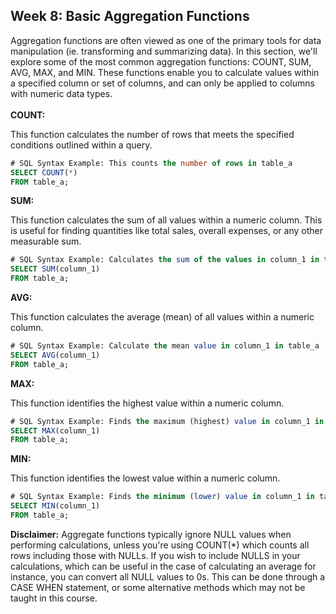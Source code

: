 <h2>Week 8: Basic Aggregation Functions</h2>

Aggregation functions are often viewed as one of the primary tools for data manipulation (ie. transforming and summarizing data). In this section, we'll explore some of the most common aggregation functions: COUNT, SUM, AVG, MAX, and MIN. These functions enable you to calculate values within a specified column or set of columns, and can only be applied to columns with numeric data types.
<br></br>
<b>COUNT:</b> 
<p>This function calculates the number of rows that meets the specified conditions outlined within a query.</p>

```sql
# SQL Syntax Example: This counts the number of rows in table_a
SELECT COUNT(*) 
FROM table_a;
```

<b>SUM:</b>
<p>This function calculates the sum of all values within a numeric column. This is useful for finding quantities like total sales, overall expenses, or any other measurable sum.</p>

```sql
# SQL Syntax Example: Calculates the sum of the values in column_1 in table_a
SELECT SUM(column_1) 
FROM table_a;
```
     
<b>AVG:</b>
<p>This function calculates the average (mean) of all values within a numeric column.</p>

```sql 
# SQL Syntax Example: Calculate the mean value in column_1 in table_a
SELECT AVG(column_1) 
FROM table_a;
```

<b>MAX:</b>
<p>This function identifies the highest value within a numeric column.</p>

```sql
# SQL Syntax Example: Finds the maximum (highest) value in column_1 in table_a
SELECT MAX(column_1) 
FROM table_a;
```

<b>MIN:</b>
<p>This function identifies the lowest value within a numeric column.</p>

```sql
# SQL Syntax Example: Finds the minimum (lower) value in column_1 in table_a
SELECT MIN(column_1) 
FROM table_a;
```
</ul>

<b>Disclaimer:</b> Aggregate functions typically ignore NULL values when performing calculations, unless you're using COUNT(*) which counts all rows including those with NULLs. If you wish to include NULLS in your calculations, which can be useful in the case of calculating an average for instance, you can convert all NULL values to 0s. This can be done through a CASE WHEN statement, or some alternative methods which may not be taught in this course.
